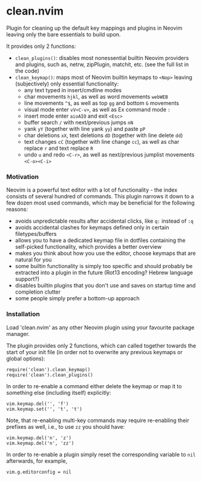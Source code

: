# clean.nvim

Plugin for cleaning up the default key mappings and plugins in Neovim leaving only the bare essentials to build upon.

It provides only 2 functions: 
- `clean_plugins()`: disables most nonessential builtin Neovim providers and plugins, such as, netrw, zipPlugin, matchit, etc. (see the full list in the code)
- `clean_keymap()`: maps most of Neovim builtin keymaps to `<Nop>` leaving (subjectively) only essential functionality:
    - any text typed in insert/cmdline modes
    - char movements `hjkl`, as well as word movements `webWEB`
    - line movements `^$`, as well as top `gg` and bottom `G` movements
    - visual mode enter `vV<C-v>`, as well as Ex command mode `:`
    - insert mode enter `aioAIO` and exit `<Esc>`
    - buffer search `/` with next/previous jumps `nN`
    - yank `yY` (together with line yank `yy`) and paste `pP`
    - char deletions `xX`, text deletions `dD` (together with line delete `dd`)
    - text changes `cC` (together with line change `cc`), as well as char replace `r` and text replace `R`
    - undo `u` and redo `<C-r>`, as well as next/previous jumplist movements `<C-o><C-i>`

### Motivation

Neovim is a powerful text editor with a lot of functionality - the index consists of several hundred of commands.
This plugin narrows it down to a few dozen most used commands, which may be beneficial for the following reasons:
- avoids unpredictable results after accidental clicks, like `q:` instead of `:q`
- avoids accidental clashes for keymaps defined only in certain filetypes/buffers
- allows you to have a dedicated keymap file in dotfiles containing the self-picked functionality, which provides a better overview
- makes you think about how you use the editor, choose keymaps that are natural for you
- some builtin functionality is simply too specific and should probably be extracted into a plugin in the future (Rot13 encoding? Hebrew language support?)
- disables builtin plugins that you don't use and saves on startup time and completion clutter
- some people simply prefer a bottom-up approach


### Installation

Load 'clean.nvim' as any other Neovim plugin using your favourite package manager.

The plugin provides only 2 functions, which can called together towards the start of your init file (in order not to overwrite any previous keymaps or global options):
```
require('clean').clean_keymap()
require('clean').clean_plugins()
```

In order to re-enable a command either delete the keymap or map it to something else (including itself) explicitly:
```
vim.keymap.del('', 'f')
vim.keymap.set('', 't', 't')
```
Note, that re-enabling multi-key commands may require re-enabling their prefixes as well, i.e., to use `zz` you should have:
```
vim.keymap.del('n', 'z')
vim.keymap.del('n', 'zz')
```

In order to re-enable a plugin simply reset the corresponding variable to `nil` afterwards, for example,
```
vim.g.editorconfig = nil
```

